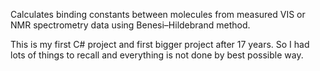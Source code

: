 Calculates binding constants between molecules from measured VIS or NMR spectrometry data using Benesi–Hildebrand method.

This is my first C# project and first bigger project after 17 years. So I had lots of things to recall and everything is not done by best possible way.
